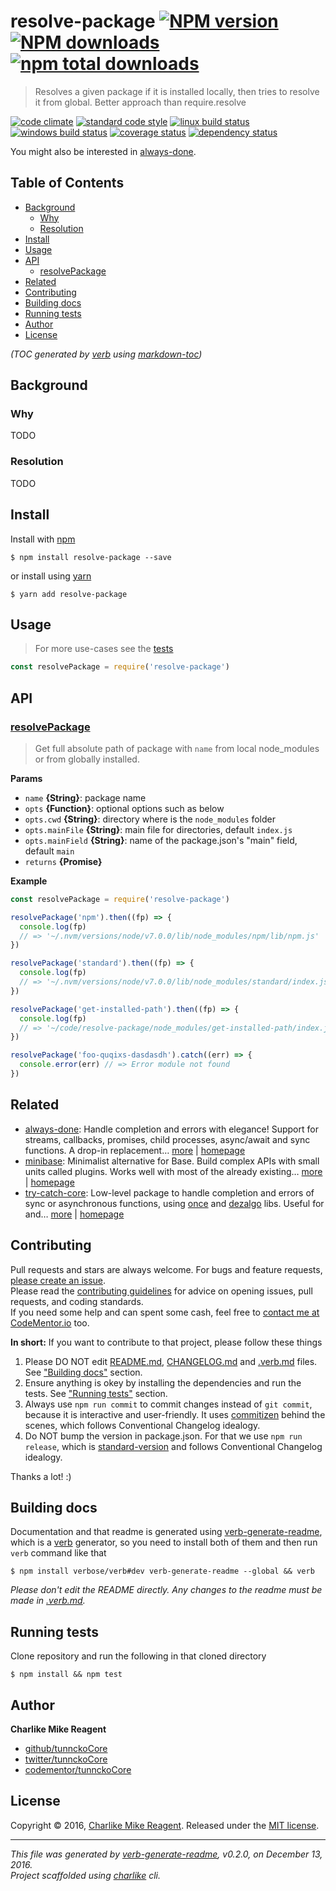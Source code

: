 # resolve-package [![NPM version](https://img.shields.io/npm/v/resolve-package.svg?style=flat)](https://www.npmjs.com/package/resolve-package) [![NPM downloads](https://img.shields.io/npm/dm/resolve-package.svg?style=flat)](https://npmjs.org/package/resolve-package) [![npm total downloads][downloads-img]][downloads-url]

> Resolves a given package if it is installed locally, then tries to resolve it from global. Better approach than require.resolve

[![code climate][codeclimate-img]][codeclimate-url] 
[![standard code style][standard-img]][standard-url] 
[![linux build status][travis-img]][travis-url] 
[![windows build status][appveyor-img]][appveyor-url] 
[![coverage status][coveralls-img]][coveralls-url] 
[![dependency status][david-img]][david-url]

You might also be interested in [always-done](https://github.com/hybridables/always-done#readme).

## Table of Contents
- [Background](#background)
  * [Why](#why)
  * [Resolution](#resolution)
- [Install](#install)
- [Usage](#usage)
- [API](#api)
  * [resolvePackage](#resolvepackage)
- [Related](#related)
- [Contributing](#contributing)
- [Building docs](#building-docs)
- [Running tests](#running-tests)
- [Author](#author)
- [License](#license)

_(TOC generated by [verb](https://github.com/verbose/verb) using [markdown-toc](https://github.com/jonschlinkert/markdown-toc))_

## Background

### Why

TODO

### Resolution

TODO

## Install
Install with [npm](https://www.npmjs.com/)

```
$ npm install resolve-package --save
```

or install using [yarn](https://yarnpkg.com)

```
$ yarn add resolve-package
```

## Usage
> For more use-cases see the [tests](test.js)

```js
const resolvePackage = require('resolve-package')
```

## API

### [resolvePackage](index.js#L53)
> Get full absolute path of package with `name` from local node_modules or from globally installed.

**Params**

* `name` **{String}**: package name    
* `opts` **{Function}**: optional options such as below    
* `opts.cwd` **{String}**: directory where is the `node_modules` folder    
* `opts.mainFile` **{String}**: main file for directories, default `index.js`    
* `opts.mainField` **{String}**: name of the package.json's "main" field, default `main`    
* `returns` **{Promise}**  

**Example**

```js
const resolvePackage = require('resolve-package')

resolvePackage('npm').then((fp) => {
  console.log(fp)
  // => '~/.nvm/versions/node/v7.0.0/lib/node_modules/npm/lib/npm.js'
})

resolvePackage('standard').then((fp) => {
  console.log(fp)
  // => '~/.nvm/versions/node/v7.0.0/lib/node_modules/standard/index.js'
})

resolvePackage('get-installed-path').then((fp) => {
  console.log(fp)
  // => '~/code/resolve-package/node_modules/get-installed-path/index.js'
})

resolvePackage('foo-quqixs-dasdasdh').catch((err) => {
  console.error(err) // => Error module not found
})
```

## Related
- [always-done](https://www.npmjs.com/package/always-done): Handle completion and errors with elegance! Support for streams, callbacks, promises, child processes, async/await and sync functions. A drop-in replacement… [more](https://github.com/hybridables/always-done#readme) | [homepage](https://github.com/hybridables/always-done#readme "Handle completion and errors with elegance! Support for streams, callbacks, promises, child processes, async/await and sync functions. A drop-in replacement for [async-done][] - pass 100% of its tests plus more")
- [minibase](https://www.npmjs.com/package/minibase): Minimalist alternative for Base. Build complex APIs with small units called plugins. Works well with most of the already existing… [more](https://github.com/node-minibase/minibase#readme) | [homepage](https://github.com/node-minibase/minibase#readme "Minimalist alternative for Base. Build complex APIs with small units called plugins. Works well with most of the already existing [base][] plugins.")
- [try-catch-core](https://www.npmjs.com/package/try-catch-core): Low-level package to handle completion and errors of sync or asynchronous functions, using [once][] and [dezalgo][] libs. Useful for and… [more](https://github.com/hybridables/try-catch-core#readme) | [homepage](https://github.com/hybridables/try-catch-core#readme "Low-level package to handle completion and errors of sync or asynchronous functions, using [once][] and [dezalgo][] libs. Useful for and used in higher-level libs such as [always-done][] to handle completion of anything.")

## Contributing
Pull requests and stars are always welcome. For bugs and feature requests, [please create an issue](https://github.com/tunnckoCore/resolve-package/issues/new).  
Please read the [contributing guidelines](CONTRIBUTING.md) for advice on opening issues, pull requests, and coding standards.  
If you need some help and can spent some cash, feel free to [contact me at CodeMentor.io](https://www.codementor.io/tunnckocore?utm_source=github&utm_medium=button&utm_term=tunnckocore&utm_campaign=github) too.

**In short:** If you want to contribute to that project, please follow these things

1. Please DO NOT edit [README.md](README.md), [CHANGELOG.md](CHANGELOG.md) and [.verb.md](.verb.md) files. See ["Building docs"](#building-docs) section.
2. Ensure anything is okey by installing the dependencies and run the tests. See ["Running tests"](#running-tests) section.
3. Always use `npm run commit` to commit changes instead of `git commit`, because it is interactive and user-friendly. It uses [commitizen][] behind the scenes, which follows Conventional Changelog idealogy.
4. Do NOT bump the version in package.json. For that we use `npm run release`, which is [standard-version][] and follows Conventional Changelog idealogy.

Thanks a lot! :)

## Building docs
Documentation and that readme is generated using [verb-generate-readme][], which is a [verb][] generator, so you need to install both of them and then run `verb` command like that

```
$ npm install verbose/verb#dev verb-generate-readme --global && verb
```

_Please don't edit the README directly. Any changes to the readme must be made in [.verb.md](.verb.md)._

## Running tests
Clone repository and run the following in that cloned directory

```
$ npm install && npm test
```

## Author
**Charlike Mike Reagent**

+ [github/tunnckoCore](https://github.com/tunnckoCore)
+ [twitter/tunnckoCore](http://twitter.com/tunnckoCore)
+ [codementor/tunnckoCore](https://codementor.io/tunnckoCore)

## License
Copyright © 2016, [Charlike Mike Reagent](http://i.am.charlike.online). Released under the [MIT license](LICENSE).

***

_This file was generated by [verb-generate-readme](https://github.com/verbose/verb-generate-readme), v0.2.0, on December 13, 2016._  
_Project scaffolded using [charlike][] cli._

[always-done]: https://github.com/hybridables/always-done
[async-done]: https://github.com/gulpjs/async-done
[base]: https://github.com/node-base/base
[charlike]: https://github.com/tunnckocore/charlike
[commitizen]: https://github.com/commitizen/cz-cli
[dezalgo]: https://github.com/npm/dezalgo
[once]: https://github.com/isaacs/once
[standard-version]: https://github.com/conventional-changelog/standard-version
[verb-generate-readme]: https://github.com/verbose/verb-generate-readme
[verb]: https://github.com/verbose/verb

[downloads-url]: https://www.npmjs.com/package/resolve-package
[downloads-img]: https://img.shields.io/npm/dt/resolve-package.svg

[codeclimate-url]: https://codeclimate.com/github/tunnckoCore/resolve-package
[codeclimate-img]: https://img.shields.io/codeclimate/github/tunnckoCore/resolve-package.svg

[travis-url]: https://travis-ci.org/tunnckoCore/resolve-package
[travis-img]: https://img.shields.io/travis/tunnckoCore/resolve-package/master.svg?label=linux

[appveyor-url]: https://ci.appveyor.com/project/tunnckoCore/resolve-package
[appveyor-img]: https://img.shields.io/appveyor/ci/tunnckoCore/resolve-package/master.svg?label=windows

[coveralls-url]: https://coveralls.io/r/tunnckoCore/resolve-package
[coveralls-img]: https://img.shields.io/coveralls/tunnckoCore/resolve-package.svg

[david-url]: https://david-dm.org/tunnckoCore/resolve-package
[david-img]: https://img.shields.io/david/tunnckoCore/resolve-package.svg

[standard-url]: https://github.com/feross/standard
[standard-img]: https://img.shields.io/badge/code%20style-standard-brightgreen.svg

